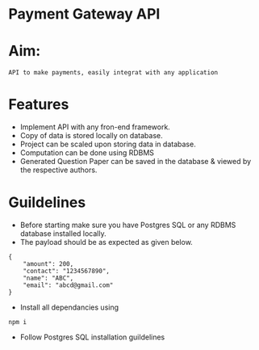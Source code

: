 # Payment Gateway API
# Aim:
 ```
API to make payments, easily integrat with any application
 ```
# Features

- Implement API with any fron-end framework.
- Copy of data is stored locally on database.
- Project can be scaled upon storing data in database.
- Computation can be done using RDBMS
- Generated Question Paper can be saved in the database & viewed by the respective authors. 

# Guildelines

- Before starting make sure you have Postgres SQL or any RDBMS database installed locally.
- The payload should be as expected as given below.

```
{
    "amount": 200,
    "contact": "1234567890",
    "name": "ABC",
    "email": "abcd@gmail.com"
}
```
- Install all dependancies using
```
npm i
```
- Follow Postgres SQL installation guildelines
